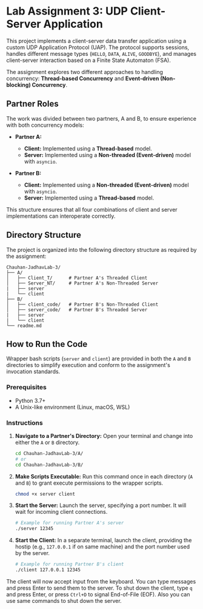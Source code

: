 # Lab Assignment 3: UDP Client-Server Application

This project implements a client-server data transfer application using a custom UDP Application Protocol (UAP). The protocol supports sessions, handles different message types (`HELLO`, `DATA`, `ALIVE`, `GOODBYE`), and manages client-server interaction based on a Finite State Automaton (FSA).

The assignment explores two different approaches to handling concurrency: **Thread-based Concurrency** and **Event-driven (Non-blocking) Concurrency**.

## Partner Roles

The work was divided between two partners, A and B, to ensure experience with both concurrency models:

  * **Partner A:**

      * **Client:** Implemented using a **Thread-based** model.
      * **Server:** Implemented using a **Non-threaded (Event-driven)** model with `asyncio`.

  * **Partner B:**

      * **Client:** Implemented using a **Non-threaded (Event-driven)** model with `asyncio`.
      * **Server:** Implemented using a **Thread-based** model.

This structure ensures that all four combinations of client and server implementations can interoperate correctly.

## Directory Structure

The project is organized into the following directory structure as required by the assignment:

```
Chauhan-JadhavLab-3/
├── A/
│   ├── Client_T/      # Partner A's Threaded Client
│   ├── Server_NT/     # Partner A's Non-Threaded Server
|   ├── server
|   └── client     
├── B/
│   ├── client_code/   # Partner B's Non-Threaded Client
│   ├── server_code/   # Partner B's Threaded Server
|   ├── server
|   └── client     
└── readme.md
```

## How to Run the Code

Wrapper bash scripts (`server` and `client`) are provided in both the `A` and `B` directories to simplify execution and conform to the assignment's invocation standards.

### Prerequisites

  * Python 3.7+
  * A Unix-like environment (Linux, macOS, WSL)

### Instructions

1.  **Navigate to a Partner's Directory:** Open your terminal and change into either the `A` or `B` directory.

    ```bash
    cd Chauhan-JadhavLab-3/A/
    # or
    cd Chauhan-JadhavLab-3/B/
    ```

2.  **Make Scripts Executable:** Run this command once in each directory (`A` and `B`) to grant execute permissions to the wrapper scripts.

    ```bash
    chmod +x server client
    ```

3.  **Start the Server:** Launch the server, specifying a port number. It will wait for incoming client connections.

    ```bash
    # Example for running Partner A's server
    ./server 12345
    ```

4.  **Start the Client:** In a separate terminal, launch the client, providing the hostip (e.g., `127.0.0.1` if on same machine) and the port number used by the server.

    ```bash
    # Example for running Partner B's client
    ./client 127.0.0.1 12345
    ```

The client will now accept input from the keyboard. You can type messages and press Enter to send them to the server. To shut down the client, type `q` and press Enter, or press `Ctrl+D` to signal End-of-File (EOF). Also you can use same commands to shut down the server. 

